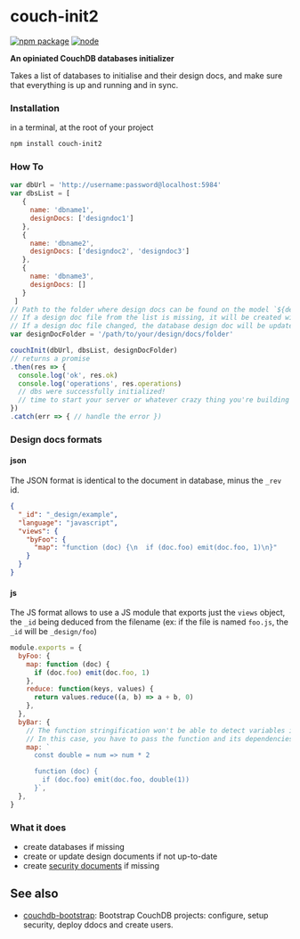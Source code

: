 # couch-init2

[![npm package](http://img.shields.io/npm/v/couch-init2.svg?style=flat-square)](https://www.npmjs.com/package/couch-init2)
[![node](https://img.shields.io/badge/node-v4.3.x-brightgreen.svg)](http://nodejs.org)

**An opiniated CouchDB databases initializer**

Takes a list of databases to initialise and their design docs, and make sure that everything is up and running and in sync.

### Installation

in a terminal, at the root of your project
```sh
npm install couch-init2
```

### How To

```javascript
var dbUrl = 'http://username:password@localhost:5984'
var dbsList = [
   {
     name: 'dbname1',
     designDocs: ['designdoc1']
   },
   {
     name: 'dbname2',
     designDocs: ['designdoc2', 'designdoc3']
   },
   {
     name: 'dbname3',
     designDocs: []
   }
 ]
// Path to the folder where design docs can be found on the model `${designDocName}.json`
// If a design doc file from the list is missing, it will be created with a basic design doc structure
// If a design doc file changed, the database design doc will be updated
var designDocFolder = '/path/to/your/design/docs/folder'

couchInit(dbUrl, dbsList, designDocFolder)
// returns a promise
.then(res => {
  console.log('ok', res.ok)
  console.log('operations', res.operations)
  // dbs were successfully initialized!
  // time to start your server or whatever crazy thing you're building :)
})
.catch(err => { // handle the error })
```

### Design docs formats
#### json
The JSON format is identical to the document in database, minus the `_rev` id.
```json
{
  "_id": "_design/example",
  "language": "javascript",
  "views": {
    "byFoo": {
      "map": "function (doc) {\n  if (doc.foo) emit(doc.foo, 1)\n}"
    }
  }
}
```

#### js
The JS format allows to use a JS module that exports just the `views` object, the `_id` being deduced from the filename (ex: if the file is named `foo.js`, the `_id` will be `_design/foo`)
```js
module.exports = {
  byFoo: {
    map: function (doc) {
      if (doc.foo) emit(doc.foo, 1)
    },
    reduce: function(keys, values) {
      return values.reduce((a, b) => a + b, 0)
    },
  },
  byBar: {
    // The function stringification won't be able to detect variables in scope.
    // In this case, you have to pass the function and its dependencies as a string.
    map: `
      const double = num => num * 2

      function (doc) {
        if (doc.foo) emit(doc.foo, double(1))
      }`,
  },
}
```

### What it does

* create databases if missing
* create or update design documents if not up-to-date
* create [security documents](http://docs.couchdb.org/en/1.6.1/api/database/security.html) if missing

## See also
* [couchdb-bootstrap](https://github.com/jo/couchdb-bootstrap): Bootstrap CouchDB projects: configure, setup security, deploy ddocs and create users.
